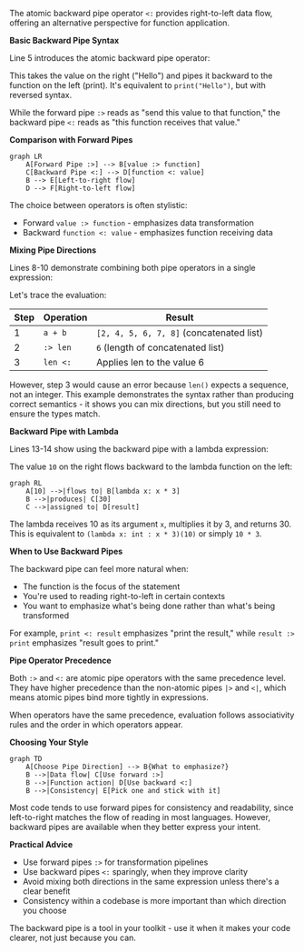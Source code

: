 The atomic backward pipe operator `<:` provides right-to-left data flow, offering an alternative perspective for function application.

**Basic Backward Pipe Syntax**

Line 5 introduces the atomic backward pipe operator:

This takes the value on the right ("Hello") and pipes it backward to the function on the left (print). It's equivalent to `print("Hello")`, but with reversed syntax.

While the forward pipe `:>` reads as "send this value to that function," the backward pipe `<:` reads as "this function receives that value."

**Comparison with Forward Pipes**

```mermaid
graph LR
    A[Forward Pipe :>] --> B[value :> function]
    C[Backward Pipe <:] --> D[function <: value]
    B --> E[Left-to-right flow]
    D --> F[Right-to-left flow]
```

The choice between operators is often stylistic:
- Forward `value :> function` - emphasizes data transformation
- Backward `function <: value` - emphasizes function receiving data

**Mixing Pipe Directions**

Lines 8-10 demonstrate combining both pipe operators in a single expression:

Let's trace the evaluation:

| Step | Operation | Result |
|------|-----------|--------|
| 1 | `a + b` | `[2, 4, 5, 6, 7, 8]` (concatenated list) |
| 2 | `:> len` | `6` (length of concatenated list) |
| 3 | `len <:` | Applies len to the value 6 |

However, step 3 would cause an error because `len()` expects a sequence, not an integer. This example demonstrates the syntax rather than producing correct semantics - it shows you can mix directions, but you still need to ensure the types match.

**Backward Pipe with Lambda**

Lines 13-14 show using the backward pipe with a lambda expression:

The value `10` on the right flows backward to the lambda function on the left:

```mermaid
graph RL
    A[10] -->|flows to| B[lambda x: x * 3]
    B -->|produces| C[30]
    C -->|assigned to| D[result]
```

The lambda receives 10 as its argument `x`, multiplies it by 3, and returns 30. This is equivalent to `(lambda x: int : x * 3)(10)` or simply `10 * 3`.

**When to Use Backward Pipes**

The backward pipe can feel more natural when:
- The function is the focus of the statement
- You're used to reading right-to-left in certain contexts
- You want to emphasize what's being done rather than what's being transformed

For example, `print <: result` emphasizes "print the result," while `result :> print` emphasizes "result goes to print."

**Pipe Operator Precedence**

Both `:>` and `<:` are atomic pipe operators with the same precedence level. They have higher precedence than the non-atomic pipes `|>` and `<|`, which means atomic pipes bind more tightly in expressions.

When operators have the same precedence, evaluation follows associativity rules and the order in which operators appear.

**Choosing Your Style**

```mermaid
graph TD
    A[Choose Pipe Direction] --> B{What to emphasize?}
    B -->|Data flow| C[Use forward :>]
    B -->|Function action| D[Use backward <:]
    B -->|Consistency| E[Pick one and stick with it]
```

Most code tends to use forward pipes for consistency and readability, since left-to-right matches the flow of reading in most languages. However, backward pipes are available when they better express your intent.

**Practical Advice**

- Use forward pipes `:>` for transformation pipelines
- Use backward pipes `<:` sparingly, when they improve clarity
- Avoid mixing both directions in the same expression unless there's a clear benefit
- Consistency within a codebase is more important than which direction you choose

The backward pipe is a tool in your toolkit - use it when it makes your code clearer, not just because you can.
